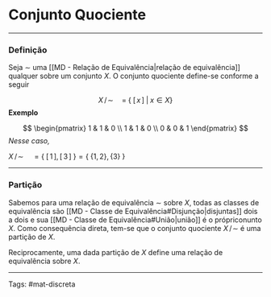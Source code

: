 # Conjunto Quociente
---

### Definição

Seja $\sim$ uma [[MD - Relação de Equivalência|relação de equivalência]] qualquer sobre um conjunto $X$. O conjunto quociente define-se conforme a seguir

$$ X\,/\!\sim\quad=\;\{\;[\,x\,]\;|\;x \in X\}$$
**Exemplo**

$$
\begin{pmatrix} 1 & 1 & 0  \\ 1 & 1 & 0  \\ 0 & 0 & 1 \end{pmatrix}
$$
*Nesse caso,*

$X\,/\!\sim\quad=\{\;[\,1\,],[\,3\,]\;\}=\{\;\{1,2\},\,\{3\}\;\}$

---

### Partição

Sabemos para uma relação de equivalência $\sim$ sobre $X$, todas as classes de equivalência são [[MD - Classe de Equivalência#Disjunção|disjuntas]] dois a dois e sua [[MD - Classe de Equivalência#União|união]] é o própriconunto $X$.  Como consequência direta, tem-se que o conjunto quociente $X\,/\!\sim$ é uma partição de $X$.

Reciprocamente, uma dada partição de $X$ define uma relação de equivalência sobre $X$.

---

Tags: #mat-discreta 